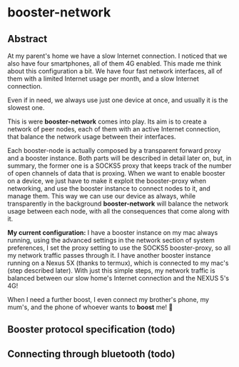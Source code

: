 # booster-network

## Abstract

At my parent's home we have a slow Internet connection. I noticed that we also
have four smartphones, all of them 4G enabled. This made me think about this
configuration a bit. We have four fast network interfaces, all of them with a
limited Internet usage per month, and a slow Internet connection.

Even if in need, we always use just one device at once, and usually it is the
slowest one.

This is were **booster-network** comes into play. Its aim is to create a network
of peer nodes, each of them with an active Internet connection, that balance the
network usage between their interfaces.

Each booster-node is actually composed by a transparent forward proxy and a
booster instance. Both parts will be described in detail later on, but, in
summary, the former one is a SOCKS5 proxy that keeps track of the number of open
channels of data that is proxing. When we want to enable booster on a device, we
just have to make it exploit the booster-proxy when networking, and use the
booster instance to connect nodes to it, and manage them. This way we can use
our device as always, while transparently in the background **booster-network**
will balance the network usage between each node, with all the consequences that
come along with it.

**My current configuration:** I have a booster instance on my mac always
running, using the advanced settings in the network section of system
preferences, I set the proxy setting to use the SOCKS5 booster-proxy, so all my
network traffic passes through it. I have another booster instance running on a
Nexus 5X (thanks to termux), which is connected to my mac's (step described
later). With just this simple steps, my network traffic is balanced between our
slow home's Internet connection and the NEXUS 5's 4G!

When I need a further boost, I even connect my brother's phone, my mum's, and
the phone of whoever wants to **boost** me! :tada:

## Booster protocol specification (todo)

## Connecting through bluetooth (todo)
